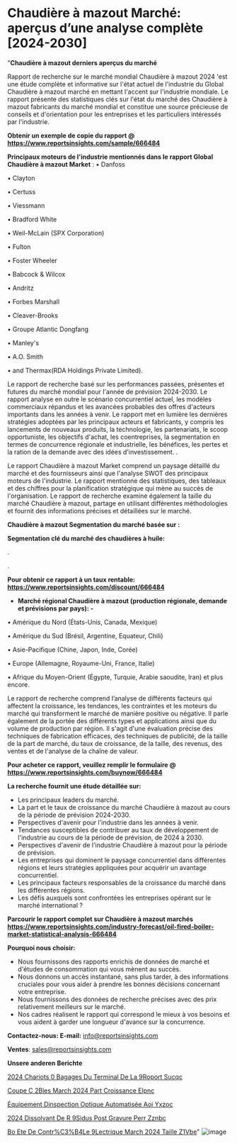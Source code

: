 # Chaudière à mazout Marché: aperçus d’une analyse complète [2024-2030]

"<strong>Chaudière à mazout derniers aperçus du marché</strong>

Rapport de recherche sur le marché mondial Chaudière à mazout 2024 'est une étude complète et informative sur l'état actuel de l'industrie du Global Chaudière à mazout marché en mettant l'accent sur l'industrie mondiale. Le rapport présente des statistiques clés sur l'état du marché des Chaudière à mazout fabricants du marché mondial et constitue une source précieuse de conseils et d'orientation pour les entreprises et les particuliers intéressés par l'industrie.

<strong>Obtenir un exemple de copie du rapport @ <a href=https://www.reportsinsights.com/sample/666484>https://www.reportsinsights.com/sample/666484</a></strong>

<strong>Principaux moteurs de l'industrie mentionnés dans le rapport Global Chaudière à mazout Market</strong> :
• Danfoss

• Clayton

• Certuss

• Viessmann

• Bradford White

• Weil-McLain (SPX Corporation)

• Fulton

• Foster Wheeler

• Babcock & Wilcox

• Andritz

• Forbes Marshall

• Cleaver-Brooks

•  Groupe Atlantic Dongfang

• Manley's

• A.O. Smith

• and Thermax(RDA Holdings Private Limited).

Le rapport de recherche basé sur les performances passées, présentes et futures du marché mondial pour l'année de prévision 2024-2030. Le rapport analyse en outre le scénario concurrentiel actuel, les modèles commerciaux répandus et les avancées probables des offres d'acteurs importants dans les années à venir. Le rapport met en lumière les dernières stratégies adoptées par les principaux acteurs et fabricants, y compris les lancements de nouveaux produits, la technologie, les partenariats, le scoop opportuniste, les objectifs d'achat, les coentreprises, la segmentation en termes de concurrence régionale et industrielle, les bénéfices, les pertes et la ration de la demande avec des idées d'investissement. .

Le rapport Chaudière à mazout Market comprend un paysage détaillé du marché et des fournisseurs ainsi que l'analyse SWOT des principaux moteurs de l'industrie. Le rapport mentionne des statistiques, des tableaux et des chiffres pour la planification stratégique qui mène au succès de l'organisation. Le rapport de recherche examine également la taille du marché Chaudière à mazout, partage en utilisant différentes méthodologies et fournit des informations précises et détaillées sur le marché.

<strong>Chaudière à mazout Segmentation du marché basée sur :</strong>

<strong> Segmentation clé du marché des chaudières à huile: </strong>

.

.

<strong>Pour obtenir ce rapport à un taux rentable: <a href=https://www.reportsinsights.com/discount/666484>https://www.reportsinsights.com/discount/666484</a></strong>
<ul>
  <li><strong>Marché régional Chaudière à mazout (production régionale, demande et prévisions par pays): -</strong></li>
</ul>
• Amérique du Nord (États-Unis, Canada, Mexique)

• Amérique du Sud (Brésil, Argentine, Equateur, Chili)

• Asie-Pacifique (Chine, Japon, Inde, Corée)

• Europe (Allemagne, Royaume-Uni, France, Italie)

• Afrique du Moyen-Orient (Égypte, Turquie, Arabie saoudite, Iran) et plus encore.

Le rapport de recherche comprend l’analyse de différents facteurs qui affectent la croissance, les tendances, les contraintes et les moteurs du marché qui transforment le marché de manière positive ou négative. Il parle également de la portée des différents types et applications ainsi que du volume de production par région. Il s'agit d'une évaluation précise des techniques de fabrication efficaces, des techniques de publicité, de la taille de la part de marché, du taux de croissance, de la taille, des revenus, des ventes et de l'analyse de la chaîne de valeur.

<strong>Pour acheter ce rapport, veuillez remplir le formulaire @   <a href=https://www.reportsinsights.com/buynow/666484>https://www.reportsinsights.com/buynow/666484</a></strong>

<strong>La recherche fournit une étude détaillée sur:</strong>
<ul>
  <li>Les principaux leaders du marché.</li>
  <li>La part et le taux de croissance du marché Chaudière à mazout au cours de la période de prévision 2024-2030.</li>
  <li>Perspectives d'avenir pour l'industrie dans les années à venir.</li>
  <li>Tendances susceptibles de contribuer au taux de développement de l'industrie au cours de la période de prévision, de 2024 à 2030.</li>
  <li>Perspectives d'avenir de l'industrie Chaudière à mazout pour la période de prévision.</li>
  <li>Les entreprises qui dominent le paysage concurrentiel dans différentes régions et leurs stratégies appliquées pour acquérir un avantage concurrentiel.</li>
  <li>Les principaux facteurs responsables de la croissance du marché dans les différentes régions.</li>
  <li>Les défis auxquels sont confrontées les entreprises opérant sur le marché international ?</li>
</ul>

<strong>Parcourir le rapport complet sur Chaudière à mazout marchés <a href=https://www.reportsinsights.com/industry-forecast/oil-fired-boiler-market-statistical-analysis-666484>https://www.reportsinsights.com/industry-forecast/oil-fired-boiler-market-statistical-analysis-666484</a></strong>

<strong>Pourquoi nous choisir:</strong>
<ul>
  <li>Nous fournissons des rapports enrichis de données de marché et d'études de consommation qui vous mènent au succès.</li>
  <li>Nous donnons un accès instantané, sans plus tarder, à des informations cruciales pour vous aider à prendre les bonnes décisions concernant votre entreprise.</li>
  <li>Nous fournissons des données de recherche précises avec des prix relativement meilleurs sur le marché.</li>
  <li>Nos cadres réalisent le rapport qui correspond le mieux à vos besoins et vous aident à garder une longueur d'avance sur la concurrence.</li>
</ul>
<strong>Contactez-nous:
</strong><strong>E-mail:</strong> <a href=mailto:info@reportsinsights.com>info@reportsinsights.com</a>

<strong>Ventes</strong>: <a href=mailto:sales@reportsinsights.com>sales@reportsinsights.com</a>

<strong>Unsere anderen Berichte</strong>

<a href=https://www.linkedin.com/pulse/2024-chariots-%C3%A0-bagages-du-terminal-de-la%C3%A9roport-sucqc/>2024 Chariots  0 Bagages Du Terminal De La 9Roport Sucqc</a>

<a href=https://www.linkedin.com/pulse/coupe-c%C3%A2bles-march%C3%A9-2024-part-croissance-elpnc/>Coupe C 2Bles March 2024 Part Croissance Elpnc</a>

<a href=https://www.linkedin.com/pulse/équipement-dinspection-optique-automatisée-aoi-yxzoc/>Équipement Dinspection Optique Automatisée Aoi Yxzoc</a>

<a href=https://www.linkedin.com/pulse/2024-dissolvant-de-r%C3%A9sidus-post-gravure-perr-zznbc/>2024 Dissolvant De R 9Sidus Post Gravure Perr Zznbc</a>

<a href=https://www.linkedin.com/pulse/bo%C3%AEte-de-contr%C3%B4le-%C3%A9lectrique-march%C3%A9-2024-taille-z1vbe/>Bo Ete De Contr%C3%B4Le  9Lectrique March 2024 Taille Z1Vbe</a>"
![image](https://github.com/daminid12/RImarketdynamics/assets/158430485/fa9423af-a089-4a17-92ea-3627caec3389)
